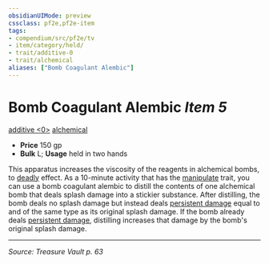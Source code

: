 ```yaml
---
obsidianUIMode: preview
cssclass: pf2e,pf2e-item
tags:
- compendium/src/pf2e/tv
- item/category/held/
- trait/additive-0
- trait/alchemical
aliases: ["Bomb Coagulant Alembic"]
---
```

# Bomb Coagulant Alembic *Item 5*  
[additive <0>](rules/traits/additive-0.md "Additive Feat Trait")  [alchemical](alchemical.md "Alchemical Item Trait")  

- **Price** 150 gp
- **Bulk** L; **Usage** held in two hands

This apparatus increases the viscosity of the reagents in alchemical bombs, to [deadly](deadly.md "Deadly Weapon Trait") effect. As a 10-minute activity that has the [manipulate](manipulate.md "Manipulate General Trait") trait, you can use a bomb coagulant alembic to distill the contents of one alchemical bomb that deals splash damage into a stickier substance. After distilling, the bomb deals no splash damage but instead deals [persistent damage](conditions.md#Persistent%20Damage) equal to and of the same type as its original splash damage. If the bomb already deals [persistent damage](conditions.md#Persistent%20Damage), distilling increases that damage by the bomb's original splash damage.


---
*Source: Treasure Vault p. 63*